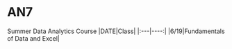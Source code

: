 # AN7
Summer  Data Analytics Course
|DATE|Class|
|:---|----:|
|6/19|Fundamentals of Data and Excel|

